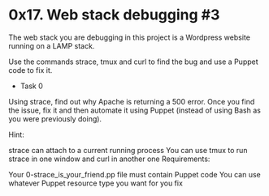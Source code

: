 # 0x17. Web stack debugging #3

The web stack you are debugging in this project is a Wordpress website running on a LAMP stack. 

Use the commands strace, tmux and curl to find the bug and use a Puppet code to fix it.

* Task 0

Using strace, find out why Apache is returning a 500 error. Once you find the issue, fix it and then automate it using Puppet (instead of using Bash as you were previously doing).

Hint:

strace can attach to a current running process
You can use tmux to run strace in one window and curl in another one
Requirements:

Your 0-strace_is_your_friend.pp file must contain Puppet code
You can use whatever Puppet resource type you want for you fix
